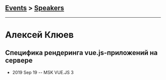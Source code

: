 ## [Events](../README.md) > [Speakers](../speakers.md)
---

# Алексей Клюев

## Специфика рендеринга vue.js-приложений на сервере
- 2019 Sep 19 -- MSK VUE.JS 3    
